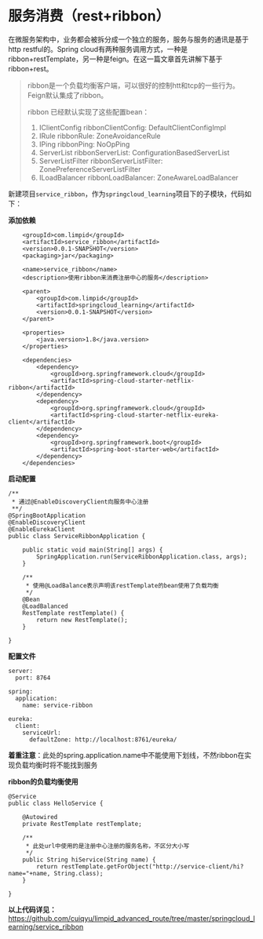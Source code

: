 # 服务消费（rest+ribbon）

在微服务架构中，业务都会被拆分成一个独立的服务，服务与服务的通讯是基于http restful的。Spring cloud有两种服务调用方式，一种是ribbon+restTemplate，另一种是feign。在这一篇文章首先讲解下基于ribbon+rest。

> ribbon是一个负载均衡客户端，可以很好的控制htt和tcp的一些行为。Feign默认集成了ribbon。
>  
> ribbon 已经默认实现了这些配置bean：
> 1. IClientConfig ribbonClientConfig: DefaultClientConfigImpl
> 2. IRule ribbonRule: ZoneAvoidanceRule
> 3. IPing ribbonPing: NoOpPing
> 4. ServerList ribbonServerList: ConfigurationBasedServerList
> 5. ServerListFilter ribbonServerListFilter: ZonePreferenceServerListFilter
> 6. ILoadBalancer ribbonLoadBalancer: ZoneAwareLoadBalancer

新建项目`service_ribbon`，作为`springcloud_learning`项目下的子模块，代码如下：

**添加依赖**
```
    <groupId>com.limpid</groupId>
    <artifactId>service_ribbon</artifactId>
    <version>0.0.1-SNAPSHOT</version>
    <packaging>jar</packaging>

    <name>service_ribbon</name>
    <description>使用ribbon来消费注册中心的服务</description>

    <parent>
        <groupId>com.limpid</groupId>
        <artifactId>springcloud_learning</artifactId>
        <version>0.0.1-SNAPSHOT</version>
    </parent>

    <properties>
        <java.version>1.8</java.version>
    </properties>

    <dependencies>
        <dependency>
            <groupId>org.springframework.cloud</groupId>
            <artifactId>spring-cloud-starter-netflix-ribbon</artifactId>
        </dependency>
        <dependency>
            <groupId>org.springframework.cloud</groupId>
            <artifactId>spring-cloud-starter-netflix-eureka-client</artifactId>
        </dependency>
        <dependency>
            <groupId>org.springframework.boot</groupId>
            <artifactId>spring-boot-starter-web</artifactId>
        </dependency>
    </dependencies>
```

**启动配置**

```
/**
 * 通过@EnableDiscoveryClient向服务中心注册
 **/
@SpringBootApplication
@EnableDiscoveryClient
@EnableEurekaClient
public class ServiceRibbonApplication {

    public static void main(String[] args) {
        SpringApplication.run(ServiceRibbonApplication.class, args);
    }

    /**
     * 使用@LoadBalance表示声明该restTemplate的bean使用了负载均衡
     */
    @Bean
    @LoadBalanced
    RestTemplate restTemplate() {
        return new RestTemplate();
    }

}
```

**配置文件**

```
server:
  port: 8764

spring:
  application:
    name: service-ribbon

eureka:
  client:
    serviceUrl:
      defaultZone: http://localhost:8761/eureka/
```

**着重注意**：此处的spring.application.name中不能使用下划线，不然ribbon在实现负载均衡时将不能找到服务

**ribbon的负载均衡使用**

```
@Service
public class HelloService {

    @Autowired
    private RestTemplate restTemplate;
    
    /**
     * 此处url中使用的是注册中心注册的服务名称，不区分大小写
     */
    public String hiService(String name) {
        return restTemplate.getForObject("http://service-client/hi?name="+name, String.class);
    }

}
```

**以上代码详见：** https://github.com/cuiqyu/limpid_advanced_route/tree/master/springcloud_learning/service_ribbon